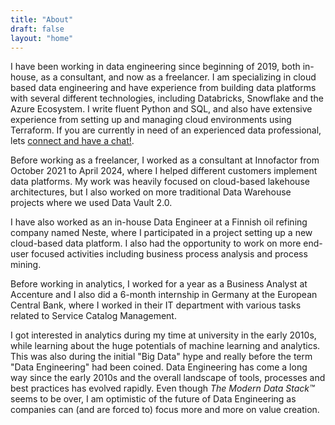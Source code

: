 ```yaml
---
title: "About"
draft: false
layout: "home"
---
```


I have been working in data engineering since beginning of 2019, both in-house,
as a consultant, and now as a freelancer. I am specializing in cloud based data
engineering and have experience from building data platforms with several
different technologies, including Databricks, Snowflake and the Azure Ecosystem.
I write fluent Python and SQL, and also have extensive experience from setting
up and managing cloud environments using Terraform. If you are currently in need
of an experienced data professional, lets [connect and have a chat!](/contact).

Before working as a freelancer, I worked as a consultant at Innofactor from
October 2021 to April 2024, where I helped different customers implement data
platforms. My work was heavily focused on cloud-based lakehouse architectures,
but I also worked on more traditional Data Warehouse projects where we used Data
Vault 2.0.

I have also worked as an in-house Data Engineer at a Finnish oil refining
company named Neste, where I participated in a  project setting up a new
cloud-based data platform. I also had the opportunity to work on more end-user
focused activities including business process analysis and process mining.

Before working in analytics, I worked for a year as a Business Analyst at
Accenture and I also did a 6-month internship in Germany at the European Central
Bank, where I worked in their IT department with various tasks related to
Service Catalog Management.

I got interested in analytics during my time at university in the early 2010s,
while learning about the huge potentials of machine learning and analytics. This
    was also during the initial "Big Data" hype and really before the term "Data
    Engineering" had been coined. Data Engineering has come a long way since the
    early 2010s and the overall landscape of tools, processes and best practices
    has evolved rapidly. Even though _The Modern Data Stack™_ seems to be over,
    I am optimistic of the future of Data Engineering as companies can (and are
    forced to) focus more and more on value creation.

